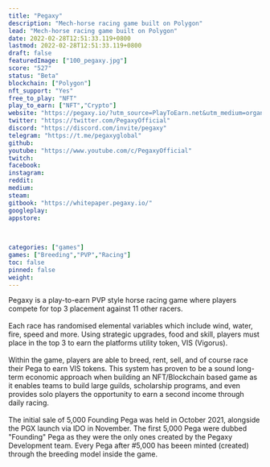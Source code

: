 ```yaml
---
title: "Pegaxy"
description: "Mech-horse racing game built on Polygon"
lead: "Mech-horse racing game built on Polygon"
date: 2022-02-28T12:51:33.119+0800
lastmod: 2022-02-28T12:51:33.119+0800
draft: false
featuredImage: ["100_pegaxy.jpg"]
score: "527"
status: "Beta"
blockchain: ["Polygon"]
nft_support: "Yes"
free_to_play: "NFT"
play_to_earn: ["NFT","Crypto"]
website: "https://pegaxy.io/?utm_source=PlayToEarn.net&utm_medium=organic&utm_campaign=gamepage"
twitter: "https://twitter.com/PegaxyOfficial"
discord: "https://discord.com/invite/pegaxy"
telegram: "https://t.me/pegaxyglobal"
github: 
youtube: "https://www.youtube.com/c/PegaxyOfficial"
twitch: 
facebook: 
instagram: 
reddit: 
medium: 
steam: 
gitbook: "https://whitepaper.pegaxy.io/"
googleplay: 
appstore: 

  
    
categories: ["games"]
games: ["Breeding","PVP","Racing"]
toc: false
pinned: false
weight: 
---
```

Pegaxy is a play-to-earn PVP style horse racing game where players compete for top 3 placement against 11 other racers. <br> <br> Each race has randomised elemental variables which include wind, water, fire, speed and more. Using strategic upgrades, food and skill, players must place in the top 3 to earn the platforms utility token, VIS (Vigorus). <br> <br> Within the game, players are able to breed, rent, sell, and of course race their Pega to earn VIS tokens. This system has proven to be a sound long-term economic approach when building an NFT/Blockchain based game as it enables teams to build large guilds, scholarship programs, and even provides solo players the opportunity to earn a second income through daily racing.<br> <br> The initial sale of 5,000 Founding Pega was held in October 2021, alongside the PGX launch via IDO in November. The first 5,000 Pega were dubbed "Founding" Pega as they were the only ones created by the Pegaxy Development team. Every Pega after #5,000 has beeen minted (created) through the breeding model inside the game.